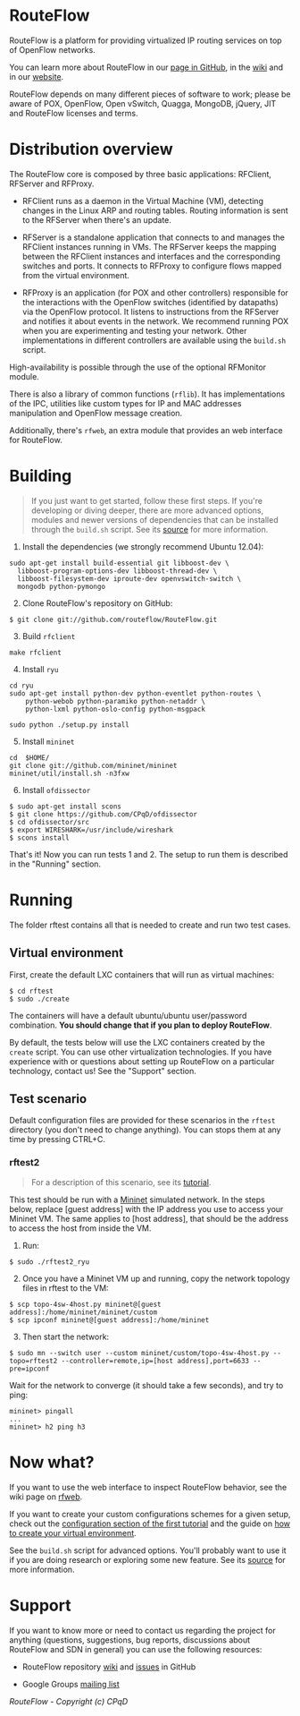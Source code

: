 # RouteFlow
RouteFlow is a platform for providing virtualized IP routing services on top of 
OpenFlow networks.

You can learn more about RouteFlow in our
[page in GitHub](http://routeflow.github.io/RouteFlow/), in the
[wiki](https://github.com/routeflow/RouteFlow/wiki) and in our 
[website](https://sites.google.com/site/routeflow/).

RouteFlow depends on many different pieces of software to work; please be aware 
of POX, OpenFlow, Open vSwitch, Quagga, MongoDB, jQuery, JIT and RouteFlow 
licenses and terms.

# Distribution overview
The RouteFlow core is composed by three basic applications: RFClient, RFServer 
and RFProxy.

* RFClient runs as a daemon in the Virtual Machine (VM), detecting changes in 
the Linux ARP and routing tables. Routing information is sent to the RFServer 
when there's an update.

* RFServer is a standalone application that connects to and manages the 
RFClient instances running in VMs. The RFServer keeps the mapping between the 
RFClient instances and interfaces and the corresponding switches and ports. It 
connects to RFProxy to configure flows mapped from the virtual environment.

* RFProxy is an application (for POX and other controllers) responsible for the 
interactions with the OpenFlow switches (identified by datapaths) via the 
OpenFlow protocol. It listens to instructions from the RFServer and notifies it 
about events in the network. We recommend running POX when you are 
experimenting and testing your network. Other implementations in different 
controllers are available using the `build.sh` script.

High-availability is possible through the use of the optional RFMonitor module.

There is also a library of common functions (`rflib`). It has implementations 
of the IPC, utilities like custom types for IP and MAC addresses manipulation 
and OpenFlow message creation.

Additionally, there's `rfweb`, an extra module that provides an web interface 
for RouteFlow.


# Building

> If you just want to get started, follow these first steps. If you're 
> developing or diving deeper, there are more advanced options, modules and 
> newer versions of dependencies that can be installed through the `build.sh` 
> script. See its 
> [source](https://github.com/routeflow/RouteFlow/blob/master/build.sh) for 
> more information.

1. Install the dependencies (we strongly recommend Ubuntu 12.04):
```
sudo apt-get install build-essential git libboost-dev \
  libboost-program-options-dev libboost-thread-dev \
  libboost-filesystem-dev iproute-dev openvswitch-switch \
  mongodb python-pymongo
```

2. Clone RouteFlow's repository on GitHub:
```
$ git clone git://github.com/routeflow/RouteFlow.git
```

3. Build `rfclient`
```
make rfclient
```

4. Install `ryu`
```
cd ryu
sudo apt-get install python-dev python-eventlet python-routes \
    python-webob python-paramiko python-netaddr \
    python-lxml python-oslo-config python-msgpack

sudo python ./setup.py install 
```

5. Install `mininet`
```
cd  $HOME/
git clone git://github.com/mininet/mininet
mininet/util/install.sh -n3fxw
```

6. Install `ofdissector`
```
$ sudo apt-get install scons
$ git clone https://github.com/CPqD/ofdissector
$ cd ofdissector/src
$ export WIRESHARK=/usr/include/wireshark
$ scons install
```


That's it! Now you can run tests 1 and 2. The setup to run them is described in 
the "Running" section.


# Running
The folder rftest contains all that is needed to create and run two test cases.

## Virtual environment
First, create the default LXC containers that will run as virtual machines:
```
$ cd rftest
$ sudo ./create
```
The containers will have a default ubuntu/ubuntu user/password combination. 
**You should change that if you plan to deploy RouteFlow**.

By default, the tests below will use the LXC containers created  by the 
`create` script. You can use other virtualization technologies. If you have 
experience with or questions about setting up RouteFlow on a particular 
technology, contact us! See the "Support" section.


## Test scenario

Default configuration files are provided for these scenarios in the `rftest` 
directory (you don't need to change anything).
You can stops them at any time by pressing CTRL+C.

### rftest2

> For a description of this scenario, see its 
> [tutorial](https://github.com/routeflow/RouteFlow/wiki/Tutorial-2:-rftest2).

This test should be run with a [Mininet](http://mininet.org/) simulated 
network.
In the steps below, replace [guest address] with the IP address you use to 
access your Mininet VM.
The same applies to [host address], that should be the address to access the 
host from inside the VM.

1. Run:
```
$ sudo ./rftest2_ryu
```

2. Once you have a Mininet VM up and running, copy the network topology files 
in rftest to the VM:
```
$ scp topo-4sw-4host.py mininet@[guest address]:/home/mininet/mininet/custom
$ scp ipconf mininet@[guest address]:/home/mininet
```

3. Then start the network:
```
$ sudo mn --switch user --custom mininet/custom/topo-4sw-4host.py --topo=rftest2 --controller=remote,ip=[host address],port=6633 --pre=ipconf
```

Wait for the network to converge (it should take a few seconds), and try to 
ping:
```
mininet> pingall
...
mininet> h2 ping h3
```


# Now what?
If you want to use the web interface to inspect RouteFlow behavior, see the 
wiki page on 
[rfweb](https://github.com/routeflow/RouteFlow/wiki/The-web-interface).

If you want to create your custom configurations schemes for a given setup, 
check out the 
[configuration section of the first tutorial](https://github.com/routeflow/RouteFlow/wiki/Tutorial-1:-rftest1#configuration-file) 
and the guide on 
[how to create your virtual environment](https://github.com/routeflow/RouteFlow/wiki/Virtual-environment-creation).

See the `build.sh` script for advanced options. You'll probably want to use it 
if you are doing research or exploring some new feature. See its 
[source](https://github.com/routeflow/RouteFlow/blob/master/build.sh) for more 
information.


# Support
If you want to know more or need to contact us regarding the project for 
anything (questions, suggestions, bug reports, discussions about RouteFlow and 
SDN in general) you can use the following resources:
* RouteFlow repository [wiki](https://github.com/routeflow/RouteFlow/wiki) and 
[issues](https://github.com/routeflow/RouteFlow/issues) in GitHub

* Google Groups 
[mailing list](http://groups.google.com/group/routeflow-discuss?hl=en_US)


_RouteFlow - Copyright (c) CPqD_
